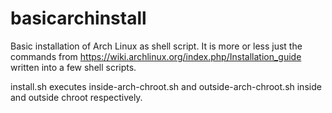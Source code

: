 basicarchinstall
================

Basic installation of Arch Linux as shell script. 
It is more or less just the commands from 
https://wiki.archlinux.org/index.php/Installation_guide 
written into a few shell scripts.

install.sh executes inside-arch-chroot.sh and outside-arch-chroot.sh
inside and outside chroot respectively.


